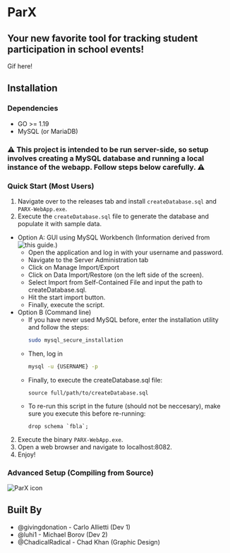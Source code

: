 # ParX
## Your new favorite tool for tracking student participation in school events!
Gif here!

## Installation
### Dependencies
* GO >= 1.19
* MySQL (or MariaDB)

### ⚠️ This project is intended to be run server-side, so setup involves creating a MySQL database and running a local instance of the webapp. Follow steps below carefully. ⚠️ 
### Quick Start (Most Users)
1. Navigate over to the releases tab and install ```createDatabase.sql``` and ```PARX-WebApp.exe```.
2. Execute the ```createDatabase.sql``` file to generate the database and populate it with sample data.
  * Option A: GUI using MySQL Workbench (Information derived from ![this guide.](https://www.geeksforgeeks.org/how-to-import-and-export-data-to-database-in-mysql-workbench/))
    * Open the application and log in with your username and password.
    * Navigate to the Server Administration tab
    * Click on Manage Import/Export
    * Click on Data Import/Restore (on the left side of the screen).
    * Select Import from Self-Contained File and input the path to createDatabase.sql.
    * Hit the start import button.
    * Finally, execute the script.
  * Option B (Command line)
    * If you have never used MySQL before, enter the installation utility and follow the steps:
      ```bash
      sudo mysql_secure_installation
    
    * Then, log in
      ```bash
      mysql -u {USERNAME} -p
    * Finally, to execute the createDatabase.sql file:
      ```mysql
      source full/path/to/createDatabase.sql
    * To re-run this script in the future (should not be neccesary), make sure you execute this before re-running:
      ```mysql
      drop schema `fbla`;
  2. Execute the binary ```PARX-WebApp.exe```.
  3. Open a web browser and navigate to localhost:8082.
  4. Enjoy!
      
### Advanced Setup (Compiling from Source)












![ParX icon](static/parxfull.png)
## Built By
* @givingdonation - Carlo Allietti (Dev 1)
* @luhi1 - Michael Borov (Dev 2)
* @ChadicalRadical - Chad Khan (Graphic Design)
